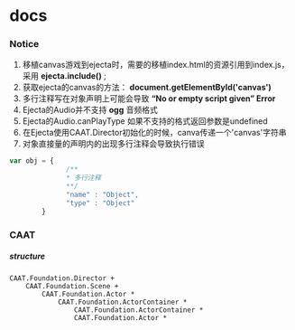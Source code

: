 docs
====

### Notice

1. 移植canvas游戏到ejecta时，需要的移植index.html的资源引用到index.js，采用 __ejecta.include()__ ;
2. 获取ejecta的canvas的方法： __document.getElementById('canvas')__ 
3. 多行注释写在对象声明上可能会导致 __“No or empty script given” Error__ 
4. Ejecta的Audio并不支持 __ogg__ 音频格式
5. Ejecta的Audio.canPlayType 如果不支持的格式返回参数是undefined
6. 在Ejecta使用CAAT.Director初始化的时候，canva传递一个'canvas'字符串
7. 对象直接量的声明内的出现多行注释会导致执行错误

```javascript
var obj = {
              /**
              * 多行注释
              **/
              "name" : "Object",
              "type" : "Object"
        }
```

### CAAT

##### structure

```
CAAT.Foundation.Director + 
	CAAT.Foundation.Scene + 
		CAAT.Foundation.Actor *
    		CAAT.Foundation.ActorContainer *
	    		CAAT.Foundation.ActorContainer *
				CAAT.Foundation.Actor *
```

